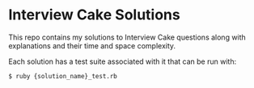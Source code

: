 # Interview Cake Solutions

This repo contains my solutions to Interview Cake questions along with explanations
and their time and space complexity.

Each solution has a test suite associated with it that can be run with:

```
$ ruby {solution_name}_test.rb
```
